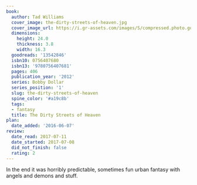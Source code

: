 ```yaml
---
book:
  author: Tad Williams
  cover_image: the-dirty-streets-of-heaven.jpg
  cover_image_url: https://i.gr-assets.com/images/S/compressed.photo.goodreads.com/books/1340238037l/13542846._SX98_.jpg
  dimensions:
    height: 24.0
    thickness: 3.8
    width: 16.3
  goodreads: '13542846'
  isbn10: 0756407680
  isbn13: '9780756407681'
  pages: 406
  publication_year: '2012'
  series: Bobby Dollar
  series_position: '1'
  slug: the-dirty-streets-of-heaven
  spine_color: '#a19c8b'
  tags:
  - fantasy
  title: The Dirty Streets of Heaven
plan:
  date_added: '2016-06-07'
review:
  date_read: 2017-07-11
  date_started: 2017-07-08
  did_not_finish: false
  rating: 2
---
```


In the end it was horribly predictable, sometimes fun urban fantasy with angels and demons and stuff.
